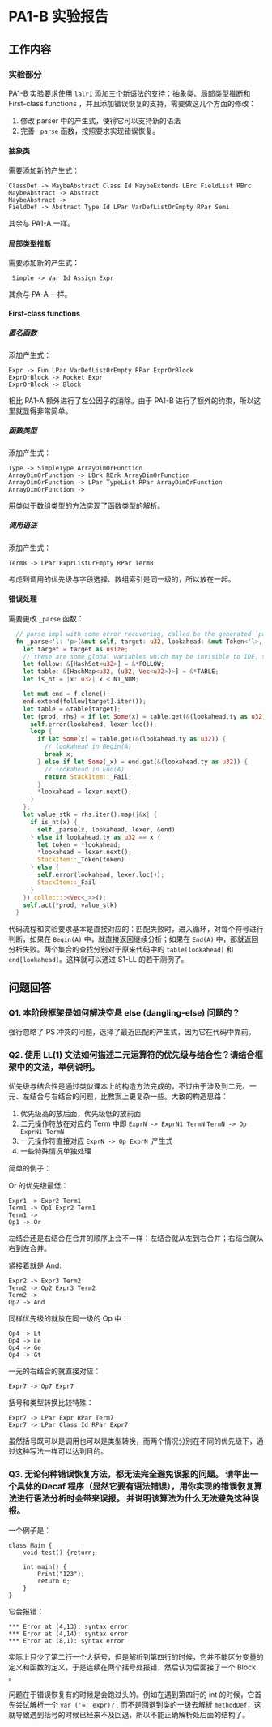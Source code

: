 # PA1-B 实验报告

## 工作内容

### 实验部分

PA1-B 实验要求使用 `lalr1` 添加三个新语法的支持：抽象类、局部类型推断和 First-class functions ，并且添加错误恢复的支持，需要做这几个方面的修改：

1. 修改 parser 中的产生式，使得它可以支持新的语法
3. 完善 `_parse` 函数，按照要求实现错误恢复。

#### 抽象类

需要添加新的产生式：

```
ClassDef -> MaybeAbstract Class Id MaybeExtends LBrc FieldList RBrc
MaybeAbstract -> Abstract
MaybeAbstract -> 
FieldDef -> Abstract Type Id LPar VarDefListOrEmpty RPar Semi
```

其余与 PA1-A 一样。

#### 局部类型推断

需要添加新的产生式：

```
 Simple -> Var Id Assign Expr
```

其余与 PA-A 一样。

#### First-class functions

##### 匿名函数

添加产生式：

```
Expr -> Fun LPar VarDefListOrEmpty RPar ExprOrBlock
ExprOrBlock -> Rocket Expr
ExprOrBlock -> Block
```

相比 PA1-A 额外进行了左公因子的消除。由于 PA1-B 进行了额外的约束，所以这里就显得非常简单。

##### 函数类型

添加产生式：

```
Type -> SimpleType ArrayDimOrFunction
ArrayDimOrFunction -> LBrk RBrk ArrayDimOrFunction
ArrayDimOrFunction -> LPar TypeList RPar ArrayDimOrFunction
ArrayDimOrFunction ->
```

用类似于数组类型的方法实现了函数类型的解析。

##### 调用语法

添加产生式：

```
Term8 -> LPar ExprListOrEmpty RPar Term8
```

考虑到调用的优先级与字段选择、数组索引是同一级的，所以放在一起。

#### 错误处理

需要更改 `_parse` 函数：

```rust
  // parse impl with some error recovering, called be the generated `parse` function
  fn _parse<'l: 'p>(&mut self, target: u32, lookahead: &mut Token<'l>, lexer: &mut Lexer<'l>, f: &HashSet<u32>) -> StackItem<'p> {
    let target = target as usize;
    // these are some global variables which may be invisible to IDE, so fetch them here for convenience
    let follow: &[HashSet<u32>] = &*FOLLOW;
    let table: &[HashMap<u32, (u32, Vec<u32>)>] = &*TABLE;
    let is_nt = |x: u32| x < NT_NUM;

    let mut end = f.clone();
    end.extend(follow[target].iter());
    let table = &table[target];
    let (prod, rhs) = if let Some(x) = table.get(&(lookahead.ty as u32)) { x } else {
      self.error(lookahead, lexer.loc());
      loop {
        if let Some(x) = table.get(&(lookahead.ty as u32)) {
          // lookahead in Begin(A)
          break x;
        } else if let Some(_x) = end.get(&(lookahead.ty as u32)) {
          // lookahead in End(A)
          return StackItem::_Fail;
        }
        *lookahead = lexer.next();
      }
    };
    let value_stk = rhs.iter().map(|&x| {
      if is_nt(x) {
        self._parse(x, lookahead, lexer, &end)
      } else if lookahead.ty as u32 == x {
        let token = *lookahead;
        *lookahead = lexer.next();
        StackItem::_Token(token)
      } else {
        self.error(lookahead, lexer.loc());
        StackItem::_Fail
      }
    }).collect::<Vec<_>>();
    self.act(*prod, value_stk)
  }
```

代码流程和实验要求基本是直接对应的：匹配失败时，进入循环，对每个符号进行判断，如果在 `Begin(A)` 中，就直接返回继续分析；如果在 `End(A)` 中，那就返回分析失败。两个集合的查找分别对于原来代码中的 `table[lookahead]` 和 `end[lookahead]`。这样就可以通过 S1-LL 的若干测例了。

## 问题回答

### Q1. 本阶段框架是如何解决空悬 else (dangling-else) 问题的？

强行忽略了 PS 冲突的问题，选择了最近匹配的产生式，因为它在代码中靠前。

### Q2. 使用 LL(1) 文法如何描述二元运算符的优先级与结合性？请结合框架中的文法，**举例**说明。

优先级与结合性是通过类似课本上的构造方法完成的，不过由于涉及到二元、一元、左结合与右结合的问题，比教案上更复杂一些。大致的构造思路：

1. 优先级高的放后面，优先级低的放前面
2. 二元操作符放在对应的 Term 中即 `ExprN -> ExprN1 TermN` `TermN -> Op ExprN1 TermN`
3. 一元操作符直接对应 `ExprN -> Op ExprN `产生式
4. 一些特殊情况单独处理

简单的例子：

Or 的优先级最低：

```
Expr1 -> Expr2 Term1
Term1 -> Op1 Expr2 Term1
Term1 -> 
Op1 -> Or
```

左结合还是右结合在合并的顺序上会不一样：左结合就从左到右合并；右结合就从右到左合并。

紧接着就是 And:

```
Expr2 -> Expr3 Term2
Term2 -> Op2 Expr3 Term2
Term2 ->
Op2 -> And
```

同样优先级的就放在同一级的 Op 中：

```
Op4 -> Lt
Op4 -> Le
Op4 -> Ge
Op4 -> Gt
```

一元的右结合的就直接对应：

```
Expr7 -> Op7 Expr7
```

括号和类型转换比较特殊：

```
Expr7 -> LPar Expr RPar Term7
Expr7 -> LPar Class Id RPar Expr7
```

虽然括号既可以是调用也可以是类型转换，而两个情况分别在不同的优先级下，通过这种写法一样可以达到目的。

### Q3. 无论何种错误恢复方法，都无法完全避免误报的问题。 请举出一个**具体的**Decaf 程序（显然它要有语法错误），用你实现的错误恢复算法进行语法分析时**会带来误报**。 并说明该算法为什么**无法避免**这种误报。

一个例子是：

```
class Main {
    void test() {return;

    int main() {
        Print("123");
        return 0;
    }
}
```

它会报错：

```
*** Error at (4,13): syntax error
*** Error at (4,14): syntax error
*** Error at (8,1): syntax error
```

实际上只少了第二行一个大括号，但是解析到第四行的时候，它并不能区分变量的定义和函数的定义，于是连续在两个括号处报错，然后认为后面接了一个 Block 。

问题在于错误恢复有的时候是会跑过头的。例如在遇到第四行的 int 的时候，它首先尝试解析一个 `var ('=' expr)?` , 而不是回退到类的一级去解析 `methodDef`，这就导致遇到括号的时候已经来不及回退，所以不能正确解析处后面的结构了。




